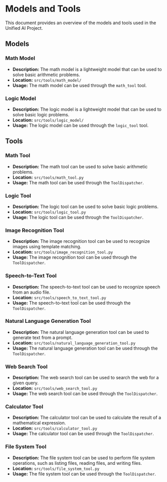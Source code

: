 # Models and Tools

This document provides an overview of the models and tools used in the Unified AI Project.

## Models

### Math Model

*   **Description:** The math model is a lightweight model that can be used to solve basic arithmetic problems.
*   **Location:** `src/tools/math_model/`
*   **Usage:** The math model can be used through the `math_tool` tool.

### Logic Model

*   **Description:** The logic model is a lightweight model that can be used to solve basic logic problems.
*   **Location:** `src/tools/logic_model/`
*   **Usage:** The logic model can be used through the `logic_tool` tool.

## Tools

### Math Tool

*   **Description:** The math tool can be used to solve basic arithmetic problems.
*   **Location:** `src/tools/math_tool.py`
*   **Usage:** The math tool can be used through the `ToolDispatcher`.

### Logic Tool

*   **Description:** The logic tool can be used to solve basic logic problems.
*   **Location:** `src/tools/logic_tool.py`
*   **Usage:** The logic tool can be used through the `ToolDispatcher`.

### Image Recognition Tool

*   **Description:** The image recognition tool can be used to recognize images using template matching.
*   **Location:** `src/tools/image_recognition_tool.py`
*   **Usage:** The image recognition tool can be used through the `ToolDispatcher`.

### Speech-to-Text Tool

*   **Description:** The speech-to-text tool can be used to recognize speech from an audio file.
*   **Location:** `src/tools/speech_to_text_tool.py`
*   **Usage:** The speech-to-text tool can be used through the `ToolDispatcher`.

### Natural Language Generation Tool

*   **Description:** The natural language generation tool can be used to generate text from a prompt.
*   **Location:** `src/tools/natural_language_generation_tool.py`
*   **Usage:** The natural language generation tool can be used through the `ToolDispatcher`.

### Web Search Tool

*   **Description:** The web search tool can be used to search the web for a given query.
*   **Location:** `src/tools/web_search_tool.py`
*   **Usage:** The web search tool can be used through the `ToolDispatcher`.

### Calculator Tool

*   **Description:** The calculator tool can be used to calculate the result of a mathematical expression.
*   **Location:** `src/tools/calculator_tool.py`
*   **Usage:** The calculator tool can be used through the `ToolDispatcher`.

### File System Tool

*   **Description:** The file system tool can be used to perform file system operations, such as listing files, reading files, and writing files.
*   **Location:** `src/tools/file_system_tool.py`
*   **Usage:** The file system tool can be used through the `ToolDispatcher`.

